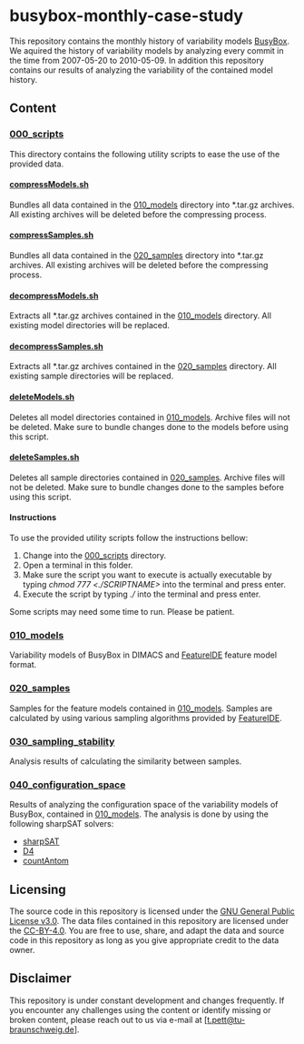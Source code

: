 # busybox-monthly-case-study
This repository contains the monthly history of variability models [BusyBox](https://www.busybox.net/). We aquired the history of variability models by analyzing every commit in the time from 2007-05-20 to 2010-05-09. In addition this repository contains our results of analyzing the variability of the contained model history.

## Content

### [000_scripts](/000_scripts)
This directory contains the following utility scripts to ease the use of the provided data.
#### [compressModels.sh](/000_scripts/compressModels.sh)
Bundles all data contained in the [010_models](/010_models) directory into *.tar.gz archives. All existing archives will be deleted before the compressing process.
#### [compressSamples.sh](/000_scripts/compressSamples.sh)
Bundles all data contained in the [020_samples](/010_models) directory into *.tar.gz archives. All existing archives will be deleted before the compressing process.
#### [decompressModels.sh](/000_scripts/decompressModels.sh)
Extracts all *.tar.gz archives contained in the [010_models](/010_models) directory. All existing model directories will be replaced.
#### [decompressSamples.sh](/000_scripts/decompressSamples.sh)
Extracts all *.tar.gz archives contained in the [020_samples](/020_samples) directory. All existing sample directories will be replaced.
#### [deleteModels.sh](/000_scripts/deleteModels.sh)
Deletes all model directories contained in [010_models](/010_models). Archive files will not be deleted. Make sure to bundle changes done to the models before using this script.
#### [deleteSamples.sh](/000_scripts/deleteSamples.sh)
Deletes all sample directories contained in [020_samples](/020_samples). Archive files will not be deleted. Make sure to bundle changes done to the samples before using this script.

#### Instructions
To use the provided utility scripts follow the instructions bellow:
1. Change into the [000_scripts](/000_scripts/) directory.
2. Open a terminal in this folder.
3. Make sure the script you want to execute is actually executable by typing *chmod 777 <./SCRIPTNAME>* into the terminal and press enter.
4. Execute the script by typing *./<SCRIPTNAME>* into the terminal and press enter.

Some scripts may need some time to run. Please be patient.

### [010_models](/010_models/)
Variability models of BusyBox in DIMACS and [FeatureIDE](https://featureide.github.io/) feature model format.

### [020_samples](/020_samples/)
Samples for the feature models contained in [010_models](/010_models). Samples are calculated by using various sampling algorithms provided by [FeatureIDE](https://featureide.github.io/).

### [030_sampling_stability](/030_sampling_stability/)
Analysis results of calculating the similarity between samples.

### [040_configuration_space](/040_configuration_space/)
Results of analyzing the configuration space of the variability models of BusyBox, contained in [010_models](/010_models). The analysis is done by using the following sharpSAT solvers:
* [sharpSAT]()
* [D4]()
* [countAntom]()

<!--- # ### [050_clause_analysis](/050_clause_analysis/)
Results of analyzing the differences in clause sizes between consecutive variability models of BusyBox.-->

## Licensing
The source code in this repository is licensed under the [GNU General Public License v3.0](/LICENSE). The data files contained in this repository are licensed under the [CC-BY-4.0](/cc-by-4.0.md). You are free to use, share, and adapt the data and source code in this repository as long as you give appropriate credit to the data owner.

## Disclaimer
This repository is under constant development and changes frequently. If you encounter any challenges using the content or identify missing or broken content, please reach out to us via e-mail at [t.pett@tu-braunschweig.de].
